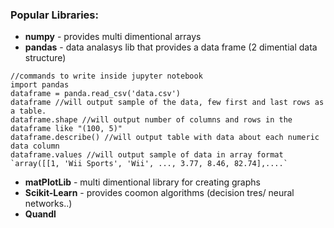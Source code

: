 ### Popular Libraries:

- **numpy** - provides multi dimentional arrays
- **pandas** - data analasys lib that provides a data frame (2 dimential data structure)

```
//commands to write inside jupyter notebook
import pandas 
dataframe = panda.read_csv('data.csv')
dataframe //will output sample of the data, few first and last rows as a table.
dataframe.shape //will output number of columns and rows in the dataframe like "(100, 5)"
dataframe.describe() //will output table with data about each numeric data column
dataframe.values //will output sample of data in array format `array([[1, 'Wii Sports', 'Wii', ..., 3.77, 8.46, 82.74],....`
```

- **matPlotLib** - multi dimentional  library for creating graphs
- **Scikit-Learn** - provides coomon algorithms (decision tres/ neural networks..)
- **Quandl**

